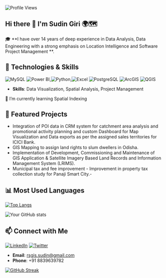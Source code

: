 ![Profile Views](https://komarev.com/ghpvc/?username=sudinGiri&color=blue)
## Hi there 👋 I'm Sudin Giri 🌍🗺

🎓 **I have over 14 years of deep experience in Data Analysis, Data Engineering with a strong emphasis on Location Intelligence and Software Project Management **. 

## 🔧 Technologies & Skills
![MySQL](https://img.shields.io/badge/MySQL-4479A1?style=flat&logo=mysql&logoColor=white) ![Power BI](https://img.shields.io/badge/Power%20BI-FFC300?style=flat&logo=powerbi&logoColor=black),![Python](https://img.shields.io/badge/Python-3776AB?style=flat&logo=python&logoColor=white),![Excel](https://img.shields.io/badge/Excel-217346?style=flat&logo=microsoft-excel&logoColor=white) ![PostgreSQL](https://img.shields.io/badge/PostgreSQL-336791?style=flat&logo=postgresql&logoColor=white) ![ArcGIS](https://img.shields.io/badge/ArcGIS-009EE0?style=flat&logo=esri&logoColor=white) ![QGIS](https://img.shields.io/badge/QGIS-66B2B2?style=flat&logo=qgis&logoColor=white)
- **Skills**: Data Visualization, Spatial Analysis, Project Management

🌱 I’m currently learning Spatial Indexing

  ## 🌟 Featured Projects
- Integration of POI data in CRM system for catchment area analysis and promotional activity planning and custom Dashboard for Map Visualization and Data exports as per the assigned sales territories for ICICI Bank.
- GIS Mapping to assign land rights to slum dwellers in Odisha.
- Implementation of Development, Commissioning and Maintenance of GIS Application & Satellite Imagery Based Land Records and Information Management System (LRIMS).
- Municipal tax and fee improvement - Improvement in property tax collection study for Panaji Smart City.- 
## 📊 Most Used Languages
[![Top Langs](https://github-readme-stats.vercel.app/api/top-langs/?username=sudinGiri&layout=compact&theme=radical&background=ffffff)](https://github.com/anuraghazra/github-readme-stats)

![Your GitHub stats](https://github-readme-stats.vercel.app/api?username=sudinGiri&show_icons=true&theme=merko)

## 📫 Connect with Me
[![LinkedIn](https://img.shields.io/badge/LinkedIn-%230077B5.svg?style=for-the-badge&logo=linkedin&logoColor=white)](https://www.linkedin.com/in/sudin-giri-6814b74a/)
[![Twitter](https://img.shields.io/badge/Twitter-%231DA1F2.svg?style=for-the-badge&logo=twitter&logoColor=white)](https://twitter.com/ImSudinGiri)
- **Email**: rsgis.sudin@gmail.com
- **Phone**: +91 8839639782

[![GitHub Streak](https://streak-stats.demolab.com/?user=sudinGiri&theme=radical&background=ffffff&ring=333333&fire=333333&currStreakLabel=333333&sideLabels=333333&dates=333333)](https://git.io/streak-stats)




